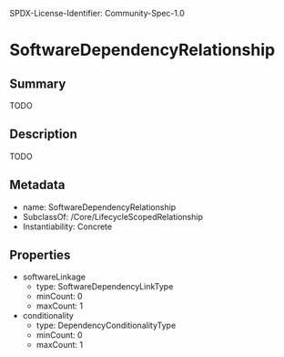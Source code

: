 SPDX-License-Identifier: Community-Spec-1.0

# SoftwareDependencyRelationship

## Summary

TODO

## Description

TODO

## Metadata

- name: SoftwareDependencyRelationship
- SubclassOf: /Core/LifecycleScopedRelationship
- Instantiability: Concrete

## Properties

- softwareLinkage
  - type: SoftwareDependencyLinkType
  - minCount: 0
  - maxCount: 1
- conditionality
  - type: DependencyConditionalityType
  - minCount: 0
  - maxCount: 1
